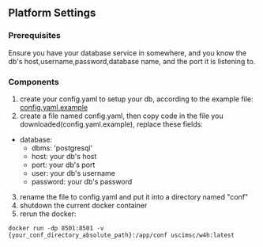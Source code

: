 ## Platform Settings

### Prerequisites

Ensure you have your database service in somewhere, and you know the 
db's host,username,password,database name, and the port it is listening to.

### Components

1. create your config.yaml to setup your db, according to the example file:
[config.yaml.example](../app/static/config.yaml.example)
3. create a file named config.yaml, then copy code in the file you downloaded(config.yaml.example), replace these fields:  
- database:
  - dbms: 'postgresql'
  - host: your db's host
  - port: your db's port
  - user: your db's username
  - password: your db's password
3. rename the file to config.yaml and put it into a directory named "conf"
4. shutdown the current docker container
5. rerun the docker:  
  ```shell
  docker run -dp 8501:8501 -v {your_conf_directory_absolute_path}:/app/conf uscimsc/w4h:latest
  ```